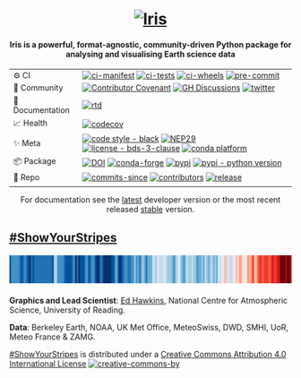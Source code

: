 <h1 align="center">
  <a href="https://scitools-iris.readthedocs.io/en/latest/">
   <img src="https://scitools-iris.readthedocs.io/en/latest/_static/iris-logo-title.svg" alt="Iris" width="300"></a><br>
</h1>


<h4 align="center">
    Iris is a powerful, format-agnostic, community-driven Python package for
    analysing and visualising Earth science data
</h4>

|                  |                                                                                                                                                                                                                                                                                                                                                                                                                                                                                                                                                                                                                                              |
|------------------|----------------------------------------------------------------------------------------------------------------------------------------------------------------------------------------------------------------------------------------------------------------------------------------------------------------------------------------------------------------------------------------------------------------------------------------------------------------------------------------------------------------------------------------------------------------------------------------------------------------------------------------------|
| ⚙️ CI            | [![ci-manifest](https://github.com/SciTools/iris/actions/workflows/ci-manifest.yml/badge.svg)](https://github.com/SciTools/iris/actions/workflows/ci-manifest.yml) [![ci-tests](https://github.com/SciTools/iris/actions/workflows/ci-tests.yml/badge.svg)](https://github.com/SciTools/iris/actions/workflows/ci-tests.yml) [![ci-wheels](https://github.com/SciTools/iris/actions/workflows/ci-wheels.yml/badge.svg)](https://github.com/SciTools/iris/actions/workflows/ci-wheels.yml) [![pre-commit](https://results.pre-commit.ci/badge/github/SciTools/iris/main.svg)](https://results.pre-commit.ci/latest/github/SciTools/iris/main) |
| 💬 Community     | [![Contributor Covenant](https://img.shields.io/badge/contributor%20covenant-2.1-4baaaa.svg)](https://www.contributor-covenant.org/version/2/1/code_of_conduct/) [![GH Discussions](https://img.shields.io/badge/github-discussions%20%F0%9F%92%AC-yellow?logo=github&logoColor=lightgrey)](https://github.com/SciTools/iris/discussions) [![twitter](https://img.shields.io/twitter/follow/scitools_iris?color=yellow&label=twitter%7Cscitools_iris&logo=twitter&style=plastic)](https://twitter.com/scitools_iris)                                                                                                                         |
| 📖 Documentation | [![rtd](https://readthedocs.org/projects/scitools-iris/badge/?version=latest)](https://scitools-iris.readthedocs.io/en/latest/?badge=latest)                                                                                                                                                                                                                                                                                                                                                                                                                                                                                                 |
| 📈 Health        | [![codecov](https://codecov.io/gh/SciTools/iris/branch/main/graph/badge.svg?token=0GeICSIF3g)](https://codecov.io/gh/SciTools/iris)                                                                                                                                                                                                                                                                                                                                                                                                                                                                                                          |
| ✨ Meta           | [![code style - black](https://img.shields.io/badge/code%20style-black-000000.svg)](https://github.com/psf/black) [![NEP29](https://raster.shields.io/badge/follows-NEP29-orange.png)](https://numpy.org/neps/nep-0029-deprecation_policy.html) [![license - bds-3-clause](https://img.shields.io/github/license/SciTools/iris)](https://github.com/SciTools/iris/blob/main/COPYING.LESSER) [![conda platform](https://img.shields.io/conda/pn/conda-forge/iris.svg)](https://anaconda.org/conda-forge/iris)                                                                                                                                 |
| 📦 Package       | [![DOI](https://zenodo.org/badge/DOI/10.5281/zenodo.595182.svg)](https://doi.org/10.5281/zenodo.595182) [![conda-forge](https://img.shields.io/conda/vn/conda-forge/iris?color=orange&label=conda-forge&logo=conda-forge&logoColor=white)](https://anaconda.org/conda-forge/iris) [![pypi](https://img.shields.io/pypi/v/scitools-iris?color=orange&label=pypi&logo=python&logoColor=white)](https://pypi.org/project/scitools-iris/) [![pypi - python version](https://img.shields.io/pypi/pyversions/scitools-iris.svg?color=orange&logo=python&label=python&logoColor=white)](https://pypi.org/project/scitools-iris/)                    |
| 🧰 Repo          | [![commits-since](https://img.shields.io/github/commits-since/SciTools/iris/latest.svg)](https://github.com/SciTools/iris/commits/main) [![contributors](https://img.shields.io/github/contributors/SciTools/iris)](https://github.com/SciTools/iris/graphs/contributors) [![release](https://img.shields.io/github/v/release/scitools/iris)](https://github.com/SciTools/iris/releases)                                                                                                                                                                                                                                                     |
|                  |

<p align="center">
For documentation see the 
<a href="https://scitools-iris.readthedocs.io/en/latest/">latest</a>  
developer version or the most recent released
<a href="https://scitools-iris.readthedocs.io/en/stable/">stable</a> version.
</p>

## [#ShowYourStripes](https://showyourstripes.info/s/globe)

<h4 align="center">
  <a href="https://showyourstripes.info/s/globe">
    <img src="https://raw.githubusercontent.com/ed-hawkins/show-your-stripes/master/2021/GLOBE---1850-2021-MO.png"
         height="50" width="800"
         alt="#showyourstripes Global 1850-2021"></a>
</h4>

**Graphics and Lead Scientist**: [Ed Hawkins](http://www.met.reading.ac.uk/~ed/home/index.php), National Centre for Atmospheric Science, University of Reading.

**Data**: Berkeley Earth, NOAA, UK Met Office, MeteoSwiss, DWD, SMHI, UoR, Meteo France & ZAMG.

<p>
<a href="https://showyourstripes.info/s/globe">#ShowYourStripes</a> is distributed under a
<a href="https://creativecommons.org/licenses/by/4.0/">Creative Commons Attribution 4.0 International License</a>
<a href="https://creativecommons.org/licenses/by/4.0/">
  <img src="https://i.creativecommons.org/l/by/4.0/80x15.png" alt="creative-commons-by" style="border-width:0"></a>
</p>

